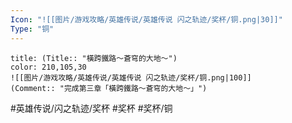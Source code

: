 ```yaml
---
Icon: "![[图片/游戏攻略/英雄传说/英雄传说 闪之轨迹/奖杯/铜.png|30]]"
Type: "铜"
---
```

```ad-ed-sen-1-bronze
title: (Title:: "橫跨鐵路～蒼穹的大地～")
color: 210,105,30
![[图片/游戏攻略/英雄传说/英雄传说 闪之轨迹/奖杯/铜.png|100]]
(Comment:: "完成第三章「橫跨鐵路～蒼穹的大地～」")
```

#英雄传说/闪之轨迹/奖杯  #奖杯 #奖杯/铜